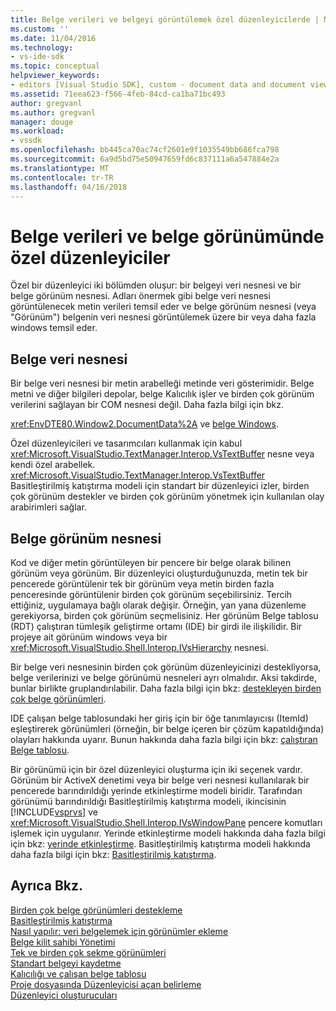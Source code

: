 ```yaml
---
title: Belge verileri ve belgeyi görüntülemek özel düzenleyicilerde | Microsoft Docs
ms.custom: ''
ms.date: 11/04/2016
ms.technology:
- vs-ide-sdk
ms.topic: conceptual
helpviewer_keywords:
- editors [Visual Studio SDK], custom - document data and document view
ms.assetid: 71eea623-f566-4feb-84cd-ca1ba71bc493
author: gregvanl
ms.author: gregvanl
manager: douge
ms.workload:
- vssdk
ms.openlocfilehash: bb445ca70ac74cf2601e9f1035549bb686fca798
ms.sourcegitcommit: 6a9d5bd75e50947659fd6c837111a6a547884e2a
ms.translationtype: MT
ms.contentlocale: tr-TR
ms.lasthandoff: 04/16/2018
---
```

# <a name="document-data-and-document-view-in-custom-editors"></a>Belge verileri ve belge görünümünde özel düzenleyiciler
Özel bir düzenleyici iki bölümden oluşur: bir belgeyi veri nesnesi ve bir belge görünüm nesnesi. Adları önermek gibi belge veri nesnesi görüntülenecek metin verileri temsil eder ve belge görünüm nesnesi (veya "Görünüm") belgenin veri nesnesi görüntülemek üzere bir veya daha fazla windows temsil eder.  
  
## <a name="document-data-object"></a>Belge veri nesnesi  
 Bir belge veri nesnesi bir metin arabelleği metinde veri gösterimidir. Belge metni ve diğer bilgileri depolar, belge Kalıcılık işler ve birden çok görünüm verilerini sağlayan bir COM nesnesi değil. Daha fazla bilgi için bkz.  
  
 <xref:EnvDTE80.Window2.DocumentData%2A> ve [belge Windows](../extensibility/internals/document-windows.md).  
  
 Özel düzenleyicileri ve tasarımcıları kullanmak için kabul <xref:Microsoft.VisualStudio.TextManager.Interop.VsTextBuffer> nesne veya kendi özel arabellek. <xref:Microsoft.VisualStudio.TextManager.Interop.VsTextBuffer> Basitleştirilmiş katıştırma modeli için standart bir düzenleyici izler, birden çok görünüm destekler ve birden çok görünüm yönetmek için kullanılan olay arabirimleri sağlar.  
  
## <a name="document-view-object"></a>Belge görünüm nesnesi  
 Kod ve diğer metin görüntüleyen bir pencere bir belge olarak bilinen görünüm veya görünüm. Bir düzenleyici oluşturduğunuzda, metin tek bir pencerede görüntülenir tek bir görünüm veya metin birden fazla penceresinde görüntülenir birden çok görünüm seçebilirsiniz. Tercih ettiğiniz, uygulamaya bağlı olarak değişir. Örneğin, yan yana düzenleme gerekiyorsa, birden çok görünüm seçmelisiniz. Her görünüm Belge tablosu (RDT) çalıştıran tümleşik geliştirme ortamı (IDE) bir girdi ile ilişkilidir. Bir projeye ait görünüm windows veya bir <xref:Microsoft.VisualStudio.Shell.Interop.IVsHierarchy> nesnesi.  
  
 Bir belge veri nesnesinin birden çok görünüm düzenleyicinizi destekliyorsa, belge verilerinizi ve belge görünümü nesneleri ayrı olmalıdır. Aksi takdirde, bunlar birlikte gruplandırılabilir. Daha fazla bilgi için bkz: [destekleyen birden çok belge görünümleri](../extensibility/supporting-multiple-document-views.md).  
  
 IDE çalışan belge tablosundaki her giriş için bir öğe tanımlayıcısı (ItemId) eşleştirerek görünümleri (örneğin, bir belge içeren bir çözüm kapatıldığında) olayları hakkında uyarır. Bunun hakkında daha fazla bilgi için bkz: [çalıştıran Belge tablosu](../extensibility/internals/running-document-table.md).  
  
 Bir görünümü için bir özel düzenleyici oluşturma için iki seçenek vardır. Görünüm bir ActiveX denetimi veya bir belge veri nesnesi kullanılarak bir pencerede barındırıldığı yerinde etkinleştirme modeli biridir. Tarafından görünümü barındırıldığı Basitleştirilmiş katıştırma modeli, ikincisinin [!INCLUDE[vsprvs](../code-quality/includes/vsprvs_md.md)] ve <xref:Microsoft.VisualStudio.Shell.Interop.IVsWindowPane> pencere komutları işlemek için uygulanır. Yerinde etkinleştirme modeli hakkında daha fazla bilgi için bkz: [yerinde etkinleştirme](../extensibility/in-place-activation.md). Basitleştirilmiş katıştırma modeli hakkında daha fazla bilgi için bkz: [Basitleştirilmiş katıştırma](../extensibility/simplified-embedding.md).  
  
## <a name="see-also"></a>Ayrıca Bkz.  
 [Birden çok belge görünümleri destekleme](../extensibility/supporting-multiple-document-views.md)   
 [Basitleştirilmiş katıştırma](../extensibility/simplified-embedding.md)   
 [Nasıl yapılır: veri belgelemek için görünümler ekleme](../extensibility/how-to-attach-views-to-document-data.md)   
 [Belge kilit sahibi Yönetimi](../extensibility/document-lock-holder-management.md)   
 [Tek ve birden çok sekme görünümleri](../extensibility/single-and-multi-tab-views.md)   
 [Standart belgeyi kaydetme](../extensibility/internals/saving-a-standard-document.md)   
 [Kalıcılığı ve çalışan belge tablosu](../extensibility/internals/persistence-and-the-running-document-table.md)   
 [Proje dosyasında Düzenleyicisi açan belirleme](../extensibility/internals/determining-which-editor-opens-a-file-in-a-project.md)   
 [Düzenleyici oluşturucuları](../extensibility/editor-factories.md)